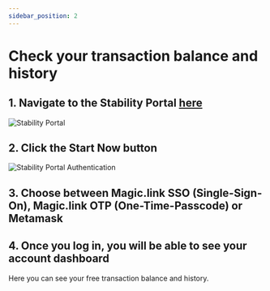 ```yaml
---
sidebar_position: 2
---
```


# Check your transaction balance and history
## 1. Navigate to the Stability Portal [here](https://portal.stble.io/)
  
![Stability Portal](../static/img/stability-portal.png)  
  
## 2. Click the **Start Now** button  
  
![Stability Portal Authentication](../static/img/stability-portal-auth.png)  

## 3. Choose between Magic.link SSO (Single-Sign-On), Magic.link OTP (One-Time-Passcode) or Metamask  
  
## 4. Once you log in, you will be able to see your account dashboard  
Here you can see your free transaction balance and history.
